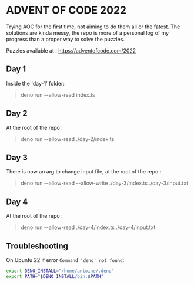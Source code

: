 # ADVENT OF CODE 2022

Trying AOC for the first time, not aiming to do them all or the fatest. The
solutions are kinda messy, the repo is more of a personal log of my progress
than a proper way to solve the puzzles.

Puzzles available at : https://adventofcode.com/2022

## Day 1

Inside the 'day-1' folder:

> deno run --allow-read index.ts

## Day 2

At the root of the repo :

> deno run --allow-read ./day-2/index.ts

## Day 3

There is now an arg to change input file, at the root of the repo :

> deno run --allow-read --allow-write ./day-3/index.ts ./day-3/input.txt

## Day 4

At the root of the repo :

> deno run --allow-read ./day-4/index.ts ./day-4/input.txt

## Troubleshooting

On Ubuntu 22 if error `Command 'deno' not found`:

```bash
export DENO_INSTALL="/home/antoine/.deno"
export PATH="$DENO_INSTALL/bin:$PATH"
```
